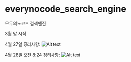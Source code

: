 # everynocode_search_engine
모두의노코드 검색엔진

3월 말 시작

4월 27일 정리사항:
![Alt text](BubbleProject.png "Figma Board")

4월 28일 오전 8:24 정리사항:
![Alt text](BubbleProject1.png "Figma Board")



